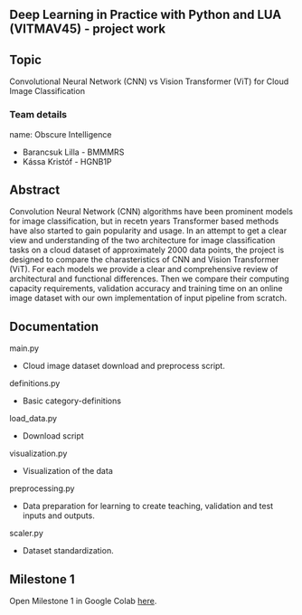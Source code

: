 ## Deep Learning in Practice with Python and LUA (VITMAV45) - project work

## Topic

Convolutional Neural Network (CNN) vs Vision Transformer (ViT) for Cloud Image Classification

### Team details

name: Obscure Intelligence

* Barancsuk Lilla - BMMMRS
* Kássa Kristóf - HGNB1P

## Abstract

Convolution Neural Network (CNN) algorithms have been prominent models for image classification, but in recetn years Transformer based methods have also started to gain popularity and usage. In an attempt to get a clear view and understanding of the two architecture for image classification tasks on a cloud dataset of approximately 2000 data points, the project is designed to compare the charasteristics of CNN and Vision Transformer (ViT). For each models we provide a clear and comprehensive review of architectural and functional differences. Then we compare their computing capacity requirements, validation accuracy and training time on an online image dataset with our own implementation of input pipeline from scratch.

## Documentation
main.py
* Cloud image dataset download  and preprocess script.

definitions.py
* Basic category-definitions

load_data.py
* Download script

visualization.py
* Visualization of the data

preprocessing.py
* Data preparation for learning to create teaching, validation and test inputs and outputs.

scaler.py
* Dataset standardization.



## Milestone 1
Open Milestone 1 in Google Colab [here](https://colab.research.google.com/drive/1vHV0-Xz2UidxxIGeMmjiosJxLtjpEcYt?usp=sharing).
